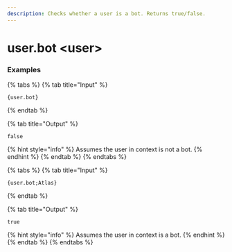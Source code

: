 ```yaml
---
description: Checks whether a user is a bot. Returns true/false.
---
```


# user.bot &lt;user>

### Examples

{% tabs %}
{% tab title="Input" %}

```text
{user.bot}
```

{% endtab %}

{% tab title="Output" %}

```text
false
```

{% hint style="info" %}
Assumes the user in context is not a bot.
{% endhint %}
{% endtab %}
{% endtabs %}

{% tabs %}
{% tab title="Input" %}

```text
{user.bot;Atlas}
```

{% endtab %}

{% tab title="Output" %}

```text
true
```

{% hint style="info" %}
Assumes the user in context is a bot.
{% endhint %}
{% endtab %}
{% endtabs %}
